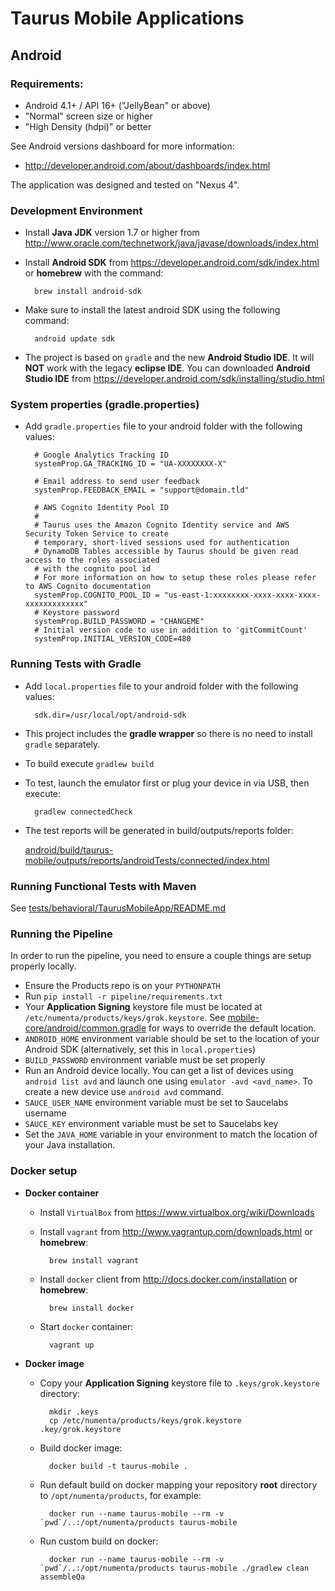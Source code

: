 # Taurus Mobile Applications #

## Android ##

### Requirements: ###

 - Android 4.1+ / API 16+ ("JellyBean" or above)
 - "Normal" screen size or higher
 - "High Density (hdpi)" or better

 See Android versions dashboard for more information:
  - http://developer.android.com/about/dashboards/index.html

The application was designed and tested on "Nexus 4".

### Development Environment ###

- Install **Java JDK** version 1.7 or higher from http://www.oracle.com/technetwork/java/javase/downloads/index.html
- Install **Android SDK** from https://developer.android.com/sdk/index.html or **homebrew** with the command:

        brew install android-sdk

- Make sure to install the latest android SDK using the following command:

        android update sdk

- The project is based on `gradle` and the new **Android Studio IDE**. It will **NOT** work with the legacy **eclipse IDE**. You can downloaded **Android Studio IDE** from https://developer.android.com/sdk/installing/studio.html

### System properties (gradle.properties) ###

- Add `gradle.properties` file to your android folder with the following values:

        # Google Analytics Tracking ID
        systemProp.GA_TRACKING_ID = "UA-XXXXXXXX-X"

        # Email address to send user feedback
        systemProp.FEEDBACK_EMAIL = "support@domain.tld"

        # AWS Cognito Identity Pool ID
        #
        # Taurus uses the Amazon Cognito Identity service and AWS Security Token Service to create
        # temporary, short-lived sessions used for authentication
        # DynamoDB Tables accessible by Taurus should be given read access to the roles associated
        # with the cognito pool id
        # For more information on how to setup these roles please refer to AWS Cognito documentation
        systemProp.COGNITO_POOL_ID = "us-east-1:xxxxxxxx-xxxx-xxxx-xxxx-xxxxxxxxxxxxx"
        # Keystore password
        systemProp.BUILD_PASSWORD = "CHANGEME"
        # Initial version code to use in addition to 'gitCommitCount'
        systemProp.INITIAL_VERSION_CODE=480


### Running Tests with Gradle ###

- Add `local.properties` file to your android folder with the following values:

        sdk.dir=/usr/local/opt/android-sdk

- This project includes the __gradle wrapper__ so there is no need to install `gradle` separately.
- To build execute ```gradlew build```
- To test, launch the  emulator first or plug your device in via USB, then execute:

        gradlew connectedCheck

- The test reports will be generated in build/outputs/reports folder:

    [android/build/taurus-mobile/outputs/reports/androidTests/connected/index.html](android/build/taurus-mobile/outputs/reports/androidTests/connected/index.html)

### Running Functional Tests with Maven ###

See [tests/behavioral/TaurusMobileApp/README.md](tests/behavioral/TaurusMobileApp/README.md)


### Running the Pipeline ###

In order to run the pipeline, you need to ensure a couple things are setup properly locally.

- Ensure the Products repo is on your `PYTHONPATH`
- Run `pip install -r pipeline/requirements.txt`
- Your **Application Signing** keystore file must be located at `/etc/numenta/products/keys/grok.keystore`. See [mobile-core/android/common.gradle](../mobile-core/android/common.gradle) for ways to override the default location.
- `ANDROID_HOME` environment variable should be set to the location of your Android SDK (alternatively, set this in `local.properties`)
- `BUILD_PASSWORD` environment variable must be set properly
- Run an Android device locally. You can get a list of devices using `android list avd` and launch one using `emulator -avd <avd_name>`. To create a new device use `android avd` command.
- `SAUCE_USER_NAME` environment variable must be set to Saucelabs username
- `SAUCE_KEY` environment variable must be set to Saucelabs key
- Set the `JAVA_HOME` variable in your environment to match the location of
your Java installation.


### Docker setup

- **Docker container**
    - Install `VirtualBox` from https://www.virtualbox.org/wiki/Downloads
    - Install `vagrant` from http://www.vagrantup.com/downloads.html or **homebrew**:

            brew install vagrant

    - Install `docker` client from http://docs.docker.com/installation or **homebrew**:

            brew install docker

    - Start `docker` container:

            vagrant up

- **Docker image**

    - Copy your **Application Signing** keystore file to `.keys/grok.keystore` directory:

            mkdir .keys
            cp /etc/numenta/products/keys/grok.keystore .key/grok.keystore

    - Build docker image:

            docker build -t taurus-mobile .

    - Run default build on docker mapping your repository **root** directory to `/opt/numenta/products`, for example:

            docker run --name taurus-mobile --rm -v `pwd`/..:/opt/numenta/products taurus-mobile

    - Run custom build on docker:

            docker run --name taurus-mobile --rm -v `pwd`/..:/opt/numenta/products taurus-mobile ./gradlew clean assembleQa

